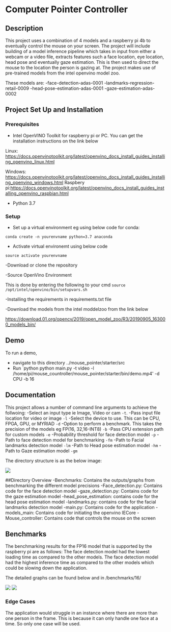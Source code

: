 # Computer Pointer Controller

## Description

This project uses a combination of 4 models and a raspberry pi 4b to eventually control the mouse on your screen.
The project will include building of a model inference pipeline which takes in input from either a webcam or a video file,
extracts features such a face location, eye location, head pose and eventually gaze estimation. This is then
used to direct the mouse to the location the person is gazing at.
The project makes use of pre-trained models from the intel openvino model zoo.

These models are:
-face-detection-adas-0001
-landmarks-regression-retail-0009
-head-pose-estimation-adas-0001
-gaze-estimation-adas-0002

## Project Set Up and Installation

### Prerequisites

- Intel OpenVINO Toolkit for raspberry pi or PC. 
You can get the installation instructions on the link below

Linux: 
https://docs.openvinotoolkit.org/latest/openvino_docs_install_guides_installing_openvino_linux.html

Windows:
https://docs.openvinotoolkit.org/latest/openvino_docs_install_guides_installing_openvino_windows.html
Raspbery pi:https://docs.openvinotoolkit.org/latest/openvino_docs_install_guides_installing_openvino_raspbian.html

- Python 3.7



### Setup

- Set up a virtual environment eg using below code for conda:

`conda create -n yourenvname python=3.7 anaconda`

- Activate virtual environemt using below code

`source activate yourenvname`

-Download or clone the repository

-Source OpenVino Environment

This is done by entering the following to your cmd `source /opt/intel/openvino/bin/setupvars.sh`

-Installing the requirements in requirements.txt file

-Download the models from the intel moddelzoo from the link below

https://download.01.org/opencv/2019/open_model_zoo/R3/20190905_163000_models_bin/


## Demo
To run a demo, 
- navigate to this directory ../mouse_pointer/starter/src
- Run 
`python python main.py -t video -l /home/pi/mouse_countroller/mouse_pointer/starter/bin/demo.mp4' -d CPU -b 16



## Documentation

This project allows a number of command line arguments to achieve the follwoing:
-Select an input type ie Image, Video or cam `-t`. 
-Pass input file location for video or image `-l`
-Select the device to use. This can be CPU, FPGA, GPU, or MYRIAD `-d`
-Option to perform a benchmark. This takes the precision of the models eg FP(16, 32,16-INT8) `-b`
-Pass CPU extension path for custom models `-e`
-Probability threshold for face detection model `-p`
-Path to face detection model for benchmarking `-fm`
-Path to Facial landmarks detection model `-lm`
-Path to Head pose estimation model `-hm`
-Path to Gaze estimation model  `-gm`

The directory structure is as the below image:

![](mouse_pointer/starter/src/directory.png)

##Directory Overview
-Benchmarks: Contains the outputs/graphs from benchmarking the different model precisions
-Face_detection.py: Contains code for the face detection model
-gaze_detection.py: Contains code for the gaze estimation model
-head_pose_estimation: contains code for the head pose estimation model
-landmarks.py: contains code for the facial landmarks detection model
-main.py: Contains code for the application
-models_main: Contains code for initiating the openvino IECore
-Mouse_controller: Contains code that controls the mouse on the screen


## Benchmarks
The benchmarking results for the FP16 model that is supported by the raspberry pi are as follows:
The face detection model had the lowest loading time as compared to the other models.
The face detection model had the highest inference time as compared to the other models
which could be slowing down the application.

The detailed graphs can be found below and in /benchmarks/16/

![](benchmarks/16/inference.jpg)
![](benchmarks/16/loading.jpg)




### Edge Cases
The application would struggle in an instance where there are more than one person in the frame. This is because
it can only handle one face at a time. So only one case will be used.